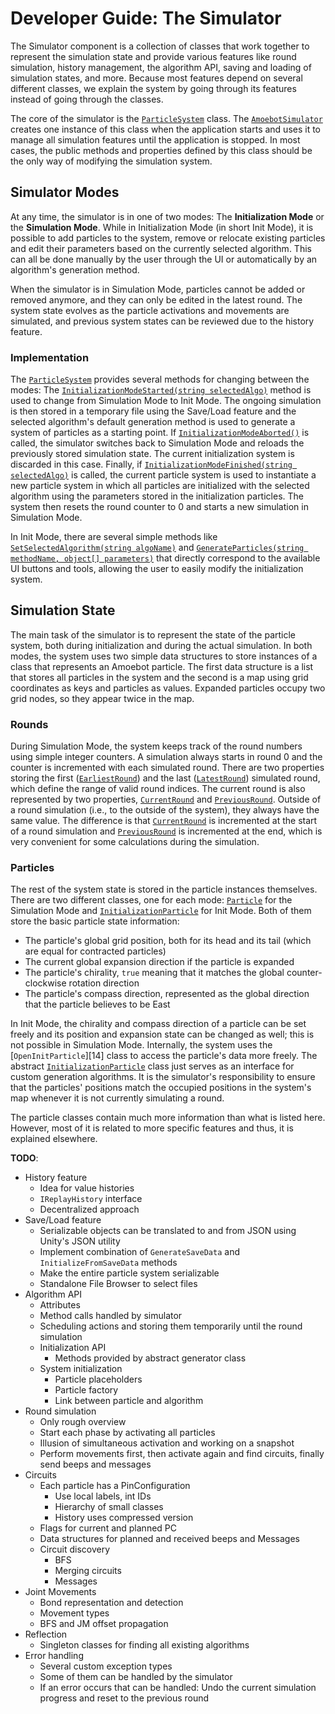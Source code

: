 # Developer Guide: The Simulator

The Simulator component is a collection of classes that work together to represent the simulation state and provide various features like round simulation, history management, the algorithm API, saving and loading of simulation states, and more.
Because most features depend on several different classes, we explain the system by going through its features instead of going through the classes.

The core of the simulator is the [`ParticleSystem`][1] class.
The [`AmoebotSimulator`][2] creates one instance of this class when the application starts and uses it to manage all simulation features until the application is stopped.
In most cases, the public methods and properties defined by this class should be the only way of modifying the simulation system.


## Simulator Modes

At any time, the simulator is in one of two modes: The **Initialization Mode** or the **Simulation Mode**.
While in Initialization Mode (in short Init Mode), it is possible to add particles to the system, remove or relocate existing particles and edit their parameters based on the currently selected algorithm.
This can all be done manually by the user through the UI or automatically by an algorithm's generation method.

When the simulator is in Simulation Mode, particles cannot be added or removed anymore, and they can only be edited in the latest round.
The system state evolves as the particle activations and movements are simulated, and previous system states can be reviewed due to the history feature.

### Implementation

The [`ParticleSystem`][1] provides several methods for changing between the modes:
The [`InitializationModeStarted(string selectedAlgo)`][3] method is used to change from Simulation Mode to Init Mode.
The ongoing simulation is then stored in a temporary file using the Save/Load feature and the selected algorithm's default generation method is used to generate a system of particles as a starting point.
If [`InitializationModeAborted()`][4] is called, the simulator switches back to Simulation Mode and reloads the previously stored simulation state.
The current initialization system is discarded in this case.
Finally, if [`InitializationModeFinished(string selectedAlgo)`][5] is called, the current particle system is used to instantiate a new particle system in which all particles are initialized with the selected algorithm using the parameters stored in the initialization particles.
The system then resets the round counter to 0 and starts a new simulation in Simulation Mode.

In Init Mode, there are several simple methods like [`SetSelectedAlgorithm(string algoName)`][6] and [`GenerateParticles(string methodName, object[] parameters)`][7] that directly correspond to the available UI buttons and tools, allowing the user to easily modify the initialization system.


## Simulation State

The main task of the simulator is to represent the state of the particle system, both during initialization and during the actual simulation.
In both modes, the system uses two simple data structures to store instances of a class that represents an Amoebot particle.
The first data structure is a list that stores all particles in the system and the second is a map using grid coordinates as keys and particles as values.
Expanded particles occupy two grid nodes, so they appear twice in the map.

### Rounds

During Simulation Mode, the system keeps track of the round numbers using simple integer counters.
A simulation always starts in round 0 and the counter is incremented with each simulated round.
There are two properties storing the first ([`EarliestRound`][8]) and the last ([`LatestRound`][9]) simulated round, which define the range of valid round indices.
The current round is also represented by two properties, [`CurrentRound`][10] and [`PreviousRound`][11].
Outside of a round simulation (i.e., to the outside of the system), they always have the same value.
The difference is that [`CurrentRound`][10] is incremented at the start of a round simulation and [`PreviousRound`][11] is incremented at the end, which is very convenient for some calculations during the simulation.

### Particles

The rest of the system state is stored in the particle instances themselves.
There are two different classes, one for each mode: [`Particle`][12] for the Simulation Mode and [`InitializationParticle`][13] for Init Mode.
Both of them store the basic particle state information:
- The particle's global grid position, both for its head and its tail (which are equal for contracted particles)
- The current global expansion direction if the particle is expanded
- The particle's chirality, `true` meaning that it matches the global counter-clockwise rotation direction
- The particle's compass direction, represented as the global direction that the particle believes to be East

In Init Mode, the chirality and compass direction of a particle can be set freely and its position and expansion state can be changed as well; this is not possible in Simulation Mode.
Internally, the system uses the [`OpenInitParticle`][14] class to access the particle's data more freely.
The abstract [`InitializationParticle`][13] class just serves as an interface for custom generation algorithms.
It is the simulator's responsibility to ensure that the particles' positions match the occupied positions in the system's map whenever it is not currently simulating a round.

The particle classes contain much more information than what is listed here.
However, most of it is related to more specific features and thus, it is explained elsewhere.


**TODO**:
- History feature
	- Idea for value histories
	- `IReplayHistory` interface
	- Decentralized approach
- Save/Load feature
	- Serializable objects can be translated to and from JSON using Unity's JSON utility
	- Implement combination of `GenerateSaveData` and `InitializeFromSaveData` methods
	- Make the entire particle system serializable
	- Standalone File Browser to select files
- Algorithm API
	- Attributes
	- Method calls handled by simulator
	- Scheduling actions and storing them temporarily until the round simulation
	- Initialization API
		- Methods provided by abstract generator class
	- System initialization
		- Particle placeholders
		- Particle factory
		- Link between particle and algorithm
- Round simulation
	- Only rough overview
	- Start each phase by activating all particles
	- Illusion of simultaneous activation and working on a snapshot
	- Perform movements first, then activate again and find circuits, finally send beeps and messages
- Circuits
	- Each particle has a PinConfiguration
		- Use local labels, int IDs
		- Hierarchy of small classes
		- History uses compressed version
	- Flags for current and planned PC
	- Data structures for planned and received beeps and Messages
	- Circuit discovery
		- BFS
		- Merging circuits
		- Messages
- Joint Movements
	- Bond representation and detection
	- Movement types
	- BFS and JM offset propagation
- Reflection
	- Singleton classes for finding all existing algorithms
- Error handling
	- Several custom exception types
	- Some of them can be handled by the simulator
	- If an error occurs that can be handled: Undo the current simulation progress and reset to the previous round




[1]: xref:AS2.Sim.ParticleSystem
[2]: xref:AS2.AmoebotSimulator
[3]: xref:AS2.Sim.ParticleSystem.InitializationModeStarted(System.String)
[4]: xref:AS2.Sim.ParticleSystem.InitializationModeAborted
[5]: xref:AS2.Sim.ParticleSystem.InitializationModeFinished(System.String)
[6]: xref:AS2.Sim.ParticleSystem.SetSelectedAlgorithm(System.String)
[7]: xref:AS2.Sim.ParticleSystem.GenerateParticles(System.String,System.Object[])
[8]: xref:AS2.Sim.ParticleSystem.EarliestRound
[9]: xref:AS2.Sim.ParticleSystem.LatestRound
[10]: xref:AS2.Sim.ParticleSystem.CurrentRound
[11]: xref:AS2.Sim.ParticleSystem.PreviousRound
[12]: xref:AS2.Sim.Particle
[13]: xref:AS2.Sim.InitializationParticle
